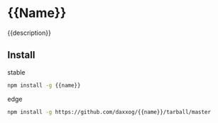 {{Name}}
====================

{{description}}

Install
-------
stable
```bash
npm install -g {{name}}
```
edge
```bash
npm install -g https://github.com/daxxog/{{name}}/tarball/master
```
